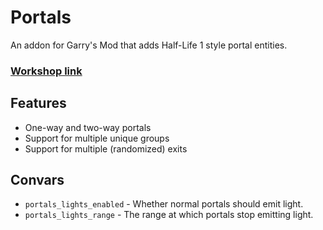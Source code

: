 # Portals
An addon for Garry's Mod that adds Half-Life 1 style portal entities.

### [Workshop link](https://steamcommunity.com/sharedfiles/filedetails/?id=2841352626)

## Features
* One-way and two-way portals
* Support for multiple unique groups
* Support for multiple (randomized) exits

## Convars
* `portals_lights_enabled` - Whether normal portals should emit light.
* `portals_lights_range` - The range at which portals stop emitting light.

